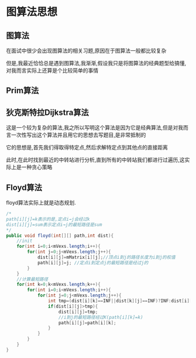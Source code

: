 # 图算法思想

## 图算法

在面试中很少会出现图算法的相关习题,原因在于图算法一般都比较复杂

但是,我最近恰恰总是遇到图算法,我渐渐,假设我只是将图算法的经典题型给搞懂,对我而言实际上还算是个比较简单的事情



## Prim算法





## 狄克斯特拉Dijkstra算法

这是一个较为复杂的算法,我之所以写明这个算法是因为它是经典算法,但是对我而言一次性写出这个算法并且用它的思想去写题目,是非常抵制的

它的思想是,首先我们得取得特定点,然后求解特定点到其他点的直接距离

此时,在此时找到最近的中转站进行分析,直到所有的中转站我们都进行过遍历,这实际上是一种贪心策略



## Floyd算法

floyd算法实际上就是动态规划.

```java
/*
path[i][j]=k表示的是,定点i→j会经过k
dist[i][j]=sum表示定点i→j的最短路径是sum
*/
public void floyd(int[][] path,int dist){
    //init
    for(int i=0;i<mVexs.length;i++){
        for(int j=0;j<mVexs.length;j++){
            dist[i][j]=mMatrix[i][j];//顶点i到j的路径长度为i到j的权值
            path[i][j]=j; //定点i到定点j的最短路径是经过j的
        }
    }
    //计算最短路径
    for(int k=0;k<mVexs.length;k++){
        for(int i=0;i<mVexs.length;i++){
            for(int j=0;j<mVexs.length;j++){
                int tmp=(dist[i][k]==INF||dist[k][j]==INF)?INF:dist[i][k]+dist[k][j];
                if(dist[i][j]>tmp){
                    dist[i][j]=tmp;
                    //i到j的最短路径经过K(path[i][k]=k)
                    path[i][j]=path[i][k];
                }
            }
        }
    }
}
```





